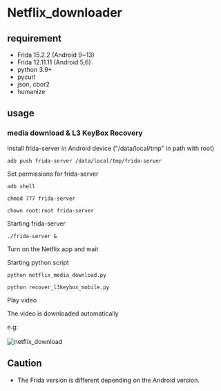 # Netflix_downloader

## requirement
+ Frida 15.2.2 (Android 9~13)
+ Frida 12.11.11 (Android 5,6)
+ python 3.9+
+ pycurl
+ json, cbor2
+ humanize

## usage
### media download & L3 KeyBox Recovery

Install frida-server in Android device ("/data/local/tmp" in path with root)
```
adb push frida-server /data/local/tmp/frida-server
```

Set permissions for frida-server
```
adb shell

chmod 777 frida-server

chown root:root frida-server
```

Starting frida-server
```
./frida-server &
```

Turn on the Netflix app and wait

Starting python script
```
python netflix_media_download.py

python recover_l3keybox_mobile.py
```

Play video

The video is downloaded automatically

e.g:
<br><br>![netflix_download](https://user-images.githubusercontent.com/69188747/205892336-b64058fc-c4a7-475c-8277-d0c064ea773a.png)



## Caution
+ The Frida version is different depending on the Android version.

